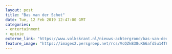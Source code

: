 ```yaml
---
layout: post
title: "Bas van der Schot"
date: Tue, 12 Feb 2019 12:47:00 GMT
categories: 
- entertainment 
- opinie 
externe_link: "https://www.volkskrant.nl/nieuws-achtergrond/bas-van-der-schot~bedde24a/"
feature_image: "https://images2.persgroep.net/rcs/VcQZkB38uK66afd5u14T6pZiRZ0/diocontent/145336967/_crop/737/518/1015/1015/_fill/320/320?appId=93a17a8fd81db0de025c8abd1cca1279&quality=0.85"
---
```



